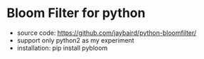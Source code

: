 # Bloom Filter for python


* source code: https://github.com/jaybaird/python-bloomfilter/
* support only python2 as my experiment
* installation: pip install pybloom



